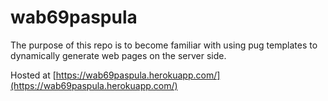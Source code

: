 # wab69paspula

The purpose of this repo is to become familiar with using pug templates to dynamically generate web pages on the server side.

Hosted at [https://wab69paspula.herokuapp.com/](https://wab69paspula.herokuapp.com/)
